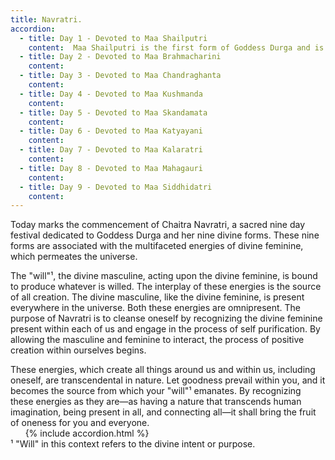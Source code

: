 ```yaml
---
title: Navratri.
accordion: 
  - title: Day 1 - Devoted to Maa Shailputri
    content:  Maa Shailputri is the first form of Goddess Durga and is worshipped on the first day. Her name literally means "daughter of the mountain." Often, the name and the artistic depictions embody the essence associated with these energies. Being a daughter of the mountain, what does it symbolize? <br/>Mountains, metaphorically, can have many meanings in the spiritual realm. They represent aesthetic meanings of stability, such as symmetry, reliability, balance, strength, resilience, endurance, etc. This symbolism, for the disciple, hints towards the idea that is to be observed. 
  - title: Day 2 - Devoted to Maa Brahmacharini
    content:
  - title: Day 3 - Devoted to Maa Chandraghanta
    content:
  - title: Day 4 - Devoted to Maa Kushmanda
    content:
  - title: Day 5 - Devoted to Maa Skandamata
    content:
  - title: Day 6 - Devoted to Maa Katyayani
    content:
  - title: Day 7 - Devoted to Maa Kalaratri
    content:
  - title: Day 8 - Devoted to Maa Mahagauri
    content:
  - title: Day 9 - Devoted to Maa Siddhidatri
    content:
---
```

Today marks the commencement of Chaitra Navratri, a sacred nine day festival dedicated to Goddess Durga and her nine divine forms. These nine forms are associated with the multifaceted energies of divine feminine, which permeates the universe.

The "will"¹, the divine masculine, acting upon the divine feminine, is bound to produce whatever is willed. The interplay of these energies is the source of all creation. The divine masculine, like the divine feminine, is present everywhere in the universe. Both these energies are omnipresent. The purpose of Navratri is to cleanse oneself by recognizing the divine feminine present within each of us and engage in the process of self purification. By allowing the masculine and feminine to interact, the process of positive creation within ourselves begins.

These energies, which create all things around us and within us, including oneself, are transcendental in nature. Let goodness prevail within you, and it becomes the source from which your "will"¹ emanates. By recognizing these energies as they are—as having a nature that transcends human imagination, being present in all, and connecting all—it shall bring the fruit of oneness for you and everyone.
<br/>
&nbsp; &nbsp; &nbsp; {% include accordion.html %}
<br/>
¹ "Will" in this context refers to the divine intent or purpose.


